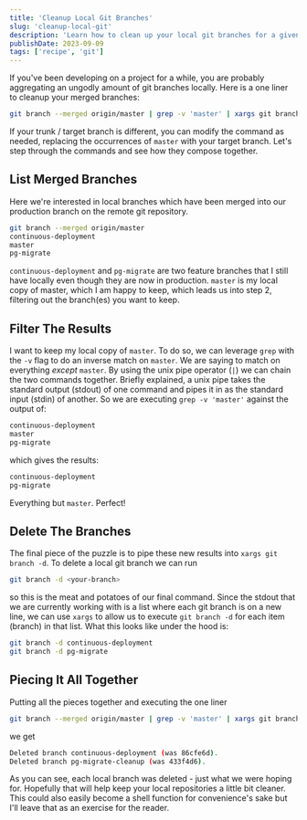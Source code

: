 ```yaml
---
title: 'Cleanup Local Git Branches'
slug: 'cleanup-local-git'
description: 'Learn how to clean up your local git branches for a given project.'
publishDate: 2023-09-09
tags: ['recipe', 'git']
---
```


If you've been developing on a project for a while, you are probably aggregating an ungodly amount of git branches locally. Here is a one liner to cleanup your merged branches:

```bash
git branch --merged origin/master | grep -v 'master' | xargs git branch -d
```
If your trunk / target branch is different, you can modify the command as needed, replacing the occurrences of `master` with your target branch. Let's step through the commands and see how they compose together.

## List Merged Branches
Here we're interested in local branches which have been merged into our production branch on the remote git repository.
```bash
git branch --merged origin/master
continuous-deployment
master
pg-migrate
```
`continuous-deployment` and `pg-migrate` are two feature branches that I still have locally even though they are now in production. `master` is my local copy of master, which I am happy to keep, which leads us into step 2, filtering out the branch(es) you want to keep.

## Filter The Results
I want to keep my local copy of `master`. To do so, we can leverage `grep` with the `-v` flag to do an inverse match on `master`. We are saying to match on everything _except_ `master`. By using the unix pipe operator (`|`) we can chain the two commands together. Briefly explained, a unix pipe takes the standard output (stdout) of one command and pipes it in as the standard input (stdin) of another. So we are executing `grep -v 'master'` against the output of:
```bash
continuous-deployment
master
pg-migrate
```
which gives the results:
```bash
continuous-deployment
pg-migrate
```
Everything but `master`. Perfect!

## Delete The Branches
The final piece of the puzzle is to pipe these new results into `xargs git branch -d`. To delete a local git branch we can run
```bash
git branch -d <your-branch>
```
so this is the meat and potatoes of our final command. Since the stdout that we are currently working with is a list where each git branch is on a new line, we can use `xargs` to allow us to execute `git branch -d` for each item (branch) in that list. What this looks like under the hood is:
```bash
git branch -d continuous-deployment
git branch -d pg-migrate
```

## Piecing It All Together
Putting all the pieces together and executing the one liner
```bash
git branch --merged origin/master | grep -v 'master' | xargs git branch -d
```
we get
```bash
Deleted branch continuous-deployment (was 86cfe6d).
Deleted branch pg-migrate-cleanup (was 433f4d6).
```
As you can see, each local branch was deleted - just what we were hoping for. Hopefully that will help keep your local repositories a little bit cleaner. This could also easily become a shell function for convenience's sake but I'll leave that as an exercise for the reader.

